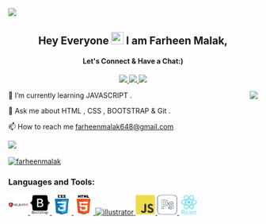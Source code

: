 <img src="https://www.cooperativecomputing.com/blog/wp-content/uploads/2016/11/banner-web-development.png" >
<h2 align="center">
Hey Everyone
  <img src="https://raw.githubusercontent.com/MartinHeinz/MartinHeinz/master/wave.gif" height="25px" width="25px" />
I am Farheen Malak,
</h2>
<h4 align="center">
Let's Connect & Have a Chat:)
</h4>
<p  align="center">
<a href="https://www.instagram.com/farheen_malak/">
  <img height="50" src="https://user-images.githubusercontent.com/46517096/166974368-9798f39f-1f46-499c-b14e-81f0a3f83a06.png"/>
</a>
<a href="https://mail.google.com/mail/u/0/#inbox">
  <img height="50" src="https://static-00.iconduck.com/assets.00/gmail-icon-512x511-fih5xfbp.png"/>
</a>
 <img height="50" src="https://cdn-icons-png.flaticon.com/512/174/174857.png"/>
</p>
<p>
  <img src="https://miro.medium.com/v2/resize:fit:640/format:webp/1*Erk4NawQOHkf4wSN7JmB_A.jpeg" align="right" >
🌱 I’m currently learning JAVASCRIPT .

💬 Ask me about HTML , CSS , BOOTSTRAP & Git .

📫 How to reach me farheenmalak648@gmail.com
</p>
<a href="https://visitcount.itsvg.in">
  <img src="https://visitcount.itsvg.in/api?id=farheenmalak&label=Profile%20Views&color=6&icon=5&pretty=false" />
</a>

<p align="left"> <a href="https://github.com/ryo-ma/github-profile-trophy"><img src="https://github-profile-trophy.vercel.app/?username=farheenmalak" alt="farheenmalak" /></a> </p>

<p align="left">
</p>

<h3 align="left">Languages and Tools:</h3>
<p align="left"> <a href="https://angular.io" target="_blank" rel="noreferrer"> <img src="https://raw.githubusercontent.com/devicons/devicon/master/icons/angularjs/angularjs-original-wordmark.svg" alt="angularjs" width="40" height="40"/> </a> <a href="https://getbootstrap.com" target="_blank" rel="noreferrer"> <img src="https://raw.githubusercontent.com/devicons/devicon/master/icons/bootstrap/bootstrap-plain-wordmark.svg" alt="bootstrap" width="40" height="40"/> </a> <a href="https://www.w3schools.com/css/" target="_blank" rel="noreferrer"> <img src="https://raw.githubusercontent.com/devicons/devicon/master/icons/css3/css3-original-wordmark.svg" alt="css3" width="40" height="40"/> </a> <a href="https://www.w3.org/html/" target="_blank" rel="noreferrer"> <img src="https://raw.githubusercontent.com/devicons/devicon/master/icons/html5/html5-original-wordmark.svg" alt="html5" width="40" height="40"/> </a> <a href="https://www.adobe.com/in/products/illustrator.html" target="_blank" rel="noreferrer"> <img src="https://www.vectorlogo.zone/logos/adobe_illustrator/adobe_illustrator-icon.svg" alt="illustrator" width="40" height="40"/> </a> <a href="https://developer.mozilla.org/en-US/docs/Web/JavaScript" target="_blank" rel="noreferrer"> <img src="https://raw.githubusercontent.com/devicons/devicon/master/icons/javascript/javascript-original.svg" alt="javascript" width="40" height="40"/> </a> <a href="https://www.photoshop.com/en" target="_blank" rel="noreferrer"> <img src="https://raw.githubusercontent.com/devicons/devicon/master/icons/photoshop/photoshop-line.svg" alt="photoshop" width="40" height="40"/> </a> <a href="https://reactjs.org/" target="_blank" rel="noreferrer"> <img src="https://raw.githubusercontent.com/devicons/devicon/master/icons/react/react-original-wordmark.svg" alt="react" width="40" height="40"/> </a> </p>


